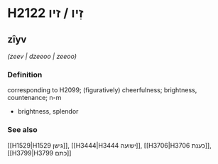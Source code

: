 # H2122 זִיו / זיו

## zîyv

_(zeev | dzeeoo | zeeoo)_

### Definition

corresponding to H2099; (figuratively) cheerfulness; brightness, countenance; n-m

- brightness, splendor

### See also

[[H1529|H1529 גישן]], [[H3444|H3444 ישועה]], [[H3706|H3706 כענת]], [[H3799|H3799 כתם]]
